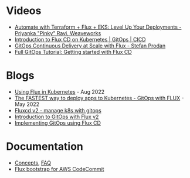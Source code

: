 # Videos
- [Automate with Terraform + Flux + EKS: Level Up Your Deployments - Priyanka "Pinky" Ravi, Weaveworks
](https://www.youtube.com/watch?v=E0OzGADEoik)
- [Introduction to Flux CD on Kubernetes | GitOps | CICD](https://www.youtube.com/watch?v=X5W_706-jSY&t=19s)
- [GitOps Continuous Delivery at Scale with Flux - Stefan Prodan](https://www.youtube.com/watch?v=JFLNFJT59DY)
- [Full GitOps Tutorial: Getting started with Flux CD](https://www.youtube.com/watch?v=5u45lXmhgxA)

# Blogs 
- [Using Flux in Kubernetes](https://siebjee.nl/posts/using-flux-in-kubernetes/) - Aug 2022
- [The FASTEST way to deploy apps to Kubernetes - GitOps with FLUX](https://technotim.live/posts/flux-devops-gitops/) - May 2022
- [Fluxcd v2 - manage k8s with gitops](https://zipizap.gitlab.io/blog/posts/fluxcd-v2-manage-k8s-with-gitops/)
- [Introduction to GitOps with Flux v2](https://armmaster17.github.io/2021/11/07/gitops1/)
- [Implementing GitOps using Flux CD](https://www.digitalocean.com/community/developer-center/implementing-gitops-using-flux-cd)

# Documentation
- [Concepts](https://fluxcd.io/flux/concepts/), [FAQ](https://fluxcd.io/flux/faq/)
- [Flux bootstrap for AWS CodeCommit](https://fluxcd.io/flux/installation/bootstrap/aws-codecommit/)

